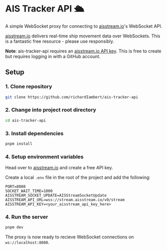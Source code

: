 # AIS Tracker API 🛳️

A simple WebSocket proxy for connecting to [aisstream.io](https://aisstream.io)'s WebSocket API.

[aisstream.io](https://aisstream.io) delivers real-time ship movement data over WebSockets. This is a fantastic free resource - please use responsibly.

**Note**: ais-tracker-api requires an [aisstream.io API key](https://aisstream.io/apikeys). This is free to create but requires logging in with a GitHub account.

## Setup

### 1. Clone repository

```bash
git clone https://github.com/richardIambert/ais-tracker-api
```

### 2. Change into project root directory

```bash
cd ais-tracker-api
```

### 3. Install dependencies

```bash
pnpm install
```

### 4. Setup environment variables

Head over to [aisstream.io](https://aisstream.io/apikeys) and create a free API key.

Create a local `.env` file in the root of the project and add the following:

```
PORT=8080
SOCKET_WAIT_TIME=1000
AISSTREAM_SOCKET_UPDATE=AISStreamSocketUpdate
AISSTREAM_API_URL=wss://stream.aisstream.io/v0/stream
AISSTREAM_API_KEY=<your_aisstream_api_key_here>
```

### 4. Run the server

```bash
pnpm dev
```

The proxy is now ready to recieve WebSocket connections on `ws://localhost:8080`.
